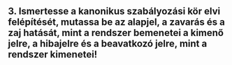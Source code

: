 ## 3. Ismertesse a kanonikus szabályozási kör elvi felépítését, mutassa be az alapjel, a zavarás és a zaj hatását, mint a rendszer bemenetei a kimenő jelre, a hibajelre és a beavatkozó jelre, mint a rendszer kimenetei!
